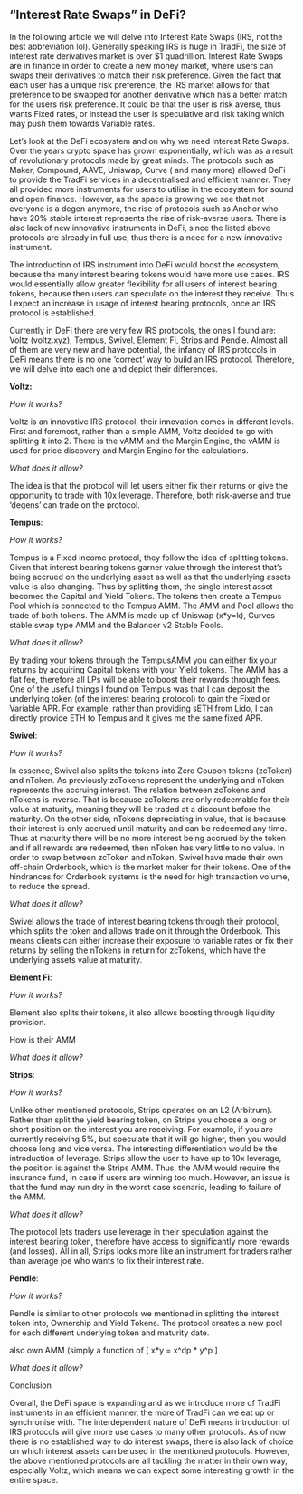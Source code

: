 ## “Interest Rate Swaps” in DeFi?

In the following article we will delve into Interest Rate Swaps (IRS, not the best abbreviation lol). Generally speaking IRS is huge in TradFi, the size of interest rate derivatives market is over $1 quadrillion. Interest Rate Swaps are in finance in order to create a new money market, where users can swaps their derivatives to match their risk preference. Given the fact that each user has a unique risk preference, the IRS market allows for that preference to be swapped for another derivative which has a better match for the users risk preference. It could be that the user is risk averse, thus wants Fixed rates, or instead the user is speculative and risk taking which may push them towards Variable rates.

Let’s look at the DeFi ecosystem and on why we need Interest Rate Swaps. Over the years crypto space has grown exponentially, which was as a result of revolutionary protocols made by great minds. The protocols such as Maker, Compound, AAVE, Uniswap, Curve ( and many more) allowed DeFi to provide the TradFi services in a decentralised and efficient manner. They all provided more instruments for users to utilise in the ecosystem for sound and open finance. However, as the space is growing we see that not everyone is a degen anymore, the rise of protocols such as Anchor who have 20% stable interest represents the rise of risk-averse users. There is also lack of new innovative instruments in DeFi, since the listed above protocols are already in full use, thus there is a need for a new innovative instrument.

The introduction of IRS instrument into DeFi would boost the ecosystem, because the many interest bearing tokens would have more use cases. IRS would essentially allow greater flexibility for all users of interest bearing tokens, because then users can speculate on the interest they receive. Thus I expect an increase in usage of interest bearing protocols, once an IRS protocol is established.

Currently in DeFi there are very few IRS protocols, the ones I found are: Voltz (voltz.xyz), Tempus, Swivel, Element Fi, Strips and Pendle. Almost all of them are very new and have potential, the infancy of IRS protocols in DeFi means there is no one ‘correct’ way to build an IRS protocol. Therefore, we will delve into each one and depict their differences. 

**Voltz:**

*How it works?*

Voltz is an innovative IRS protocol, their innovation comes in different levels. First and foremost, rather than a simple AMM, Voltz decided to go with splitting it into 2. There is the vAMM and the Margin Engine, the vAMM is used for price discovery and Margin Engine for the calculations. 

*What does it allow?*

The idea is that the protocol will let users either fix their returns or give the opportunity to trade with 10x leverage. Therefore, both risk-averse and true ‘degens’ can trade on the protocol. 

**Tempus**: 

*How it works?*

Tempus is a Fixed income protocol, they follow the idea of splitting tokens. Given that interest bearing tokens garner value through the interest that’s being accrued on the underlying asset as well as that the underlying assets value is also changing. Thus by splitting them, the single interest asset becomes the Capital and Yield Tokens. The tokens then create a Tempus Pool which is connected to the Tempus AMM. The AMM and Pool allows the trade of both tokens. The AMM is made up of Uniswap (x*y=k), Curves stable swap type AMM and the Balancer v2 Stable Pools. 

*What does it allow?*

By trading your tokens through the TempusAMM you can either fix your returns by acquiring Capital tokens with your Yield tokens. The AMM has a flat fee, therefore all LPs will be able to boost their rewards through fees. One of the useful things I found on Tempus was that I can deposit the underlying token (of the interest bearing protocol) to gain the Fixed or Variable APR. For example, rather than providing sETH from Lido, I can directly provide ETH to Tempus and it gives me the same fixed APR.

**Swivel**:

*How it works?*

In essence, Swivel also splits the tokens into Zero Coupon tokens (zcToken) and nToken. As previously zcTokens represent the underlying and nToken represents the accruing interest. The relation between zcTokens and nTokens is inverse. That is because zcTokens are only redeemable for their value at maturity, meaning they will be traded at a discount before the maturity. On the other side, nTokens depreciating in value, that is because their interest is only accrued until maturity and can be redeemed any time. Thus at maturity there will be no more interest being accrued by the token and if all rewards are redeemed, then nToken has very little to no value.  In order to swap between zcToken and nToken, Swivel have made their own off-chain Orderbook, which is the market maker for their tokens. One of the hindrances for Orderbook systems is the need for high transaction volume, to reduce the spread.

*What does it allow?*

Swivel allows the trade of interest bearing tokens through their protocol, which splits the token and allows trade on it through the Orderbook. This means clients can either increase their exposure to variable rates or fix their returns by selling the nTokens in return for zcTokens, which have the underlying assets value at maturity. 

**Element Fi**:

*How it works?*

Element also splits their tokens, it also allows boosting through liquidity provision. 

How is their AMM

*What does it allow?*

**Strips**: 

*How it works?*

Unlike other mentioned protocols, Strips operates on an L2 (Arbitrum). Rather than split the yield bearing token, on Strips you choose a long or short position on the interest you are receiving. For example, if you are currently receiving 5%, but speculate that it will go higher, then you would choose long and vice versa. The interesting differentiation would be the introduction of leverage. Strips allow the user to have up to 10x leverage, the position is against the Strips AMM. Thus, the AMM would require the insurance fund, in case if users are winning too much. However, an issue is that the fund may run dry in the worst case scenario, leading to failure of the AMM. 

*What does it allow?*

The protocol lets traders use leverage in their speculation against the interest bearing token, therefore have access to significantly more rewards (and losses). All in all, Strips looks more like an instrument for traders rather than average joe who wants to fix their interest rate. 

**Pendle**: 

*How it works?*

Pendle is similar to other protocols we mentioned in splitting the interest token into, Ownership and Yield Tokens. The protocol creates a new pool for each different underlying token and maturity date. 

also own AMM (simply a function of [ x*y = x^dp * y^p ]

*What does it allow?*

Conclusion

Overall, the DeFi space is expanding and as we introduce more of TradFi instruments in an efficient manner, the more of TradFi can we eat up or synchronise with. The interdependent nature of DeFi means introduction of IRS protocols will give more use cases to many other protocols. As of now there is no established way to do interest swaps, there is also lack of choice on which interest assets can be used in the mentioned protocols. However, the above mentioned protocols are all tackling the matter in their own way, especially Voltz, which means we can expect some interesting growth in the entire space.

